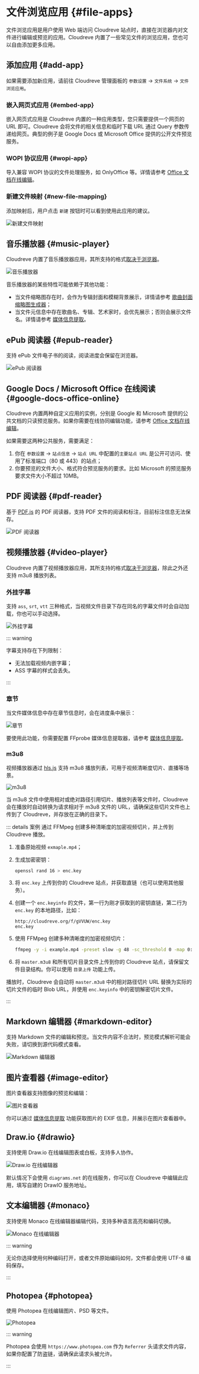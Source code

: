 # 文件浏览应用 {#file-apps}

文件浏览应用是用户使用 Web 端访问 Cloudreve 站点时，直接在浏览器内对文件进行编辑或预览的应用。Cloudreve 内置了一些常见文件的浏览应用，您也可以自由添加更多应用。

## 添加应用 {#add-app}

如果需要添加新应用，请前往 Cloudreve 管理面板的 `参数设置` -> `文件系统` -> `文件浏览应用`。

### 嵌入网页式应用 {#embed-app}

嵌入网页式应用是 Cloudreve 内置的一种应用类型，您只需要提供一个网页的 URL 即可。Cloudreve 会将文件的相关信息和临时下载 URL 通过 Query 参数传递给网页。典型的例子是 Google Docs 或 Microsoft Office 提供的公开文件预览服务。

### WOPI 协议应用 {#wopi-app}

导入兼容 WOPI 协议的文件处理服务，如 OnlyOffice 等。详情请参考 [Office 文档在线编辑](wopi)。

### 新建文件映射 {#new-file-mapping}

添加映射后，用户点击 `新建` 按钮时可以看到使用此应用的建议。

![新建文件映射](./images/file-apps-new-file-mapping.png)

## 音乐播放器 {#music-player}

Cloudreve 内置了音乐播放器应用，其所支持的格式[取决于浏览器](https://en.wikipedia.org/wiki/HTML_audio#Supported_audio_coding_formats)。

![音乐播放器](./images/file-apps-music-player.png)

音乐播放器的某些特性可能依赖于其他功能：

- 当文件缩略图存在时，会作为专辑封面和模糊背景展示，详情请参考 [歌曲封面缩略图生成器](thumbnails#song-cover)；
- 当文件元信息中存在歌曲名、专辑、艺术家时，会优先展示；否则会展示文件名。详情请参考 [媒体信息提取](media-meta)。

## ePub 阅读器 {#epub-reader}

支持 ePub 文件电子书的阅读，阅读进度会保留在浏览器。

![ePub 阅读器](./images/file-apps-epub-reader.png)

## Google Docs / Microsoft Office 在线阅读 {#google-docs-office-online}

Cloudreve 内置两种自定义应用的实例，分别是 Google 和 Microsoft 提供的公共文档的只读预览服务。如果你需要在线协同编辑功能，请参考 [Office 文档在线编辑](wopi)。

如果需要这两种公共服务，需要满足：

1. 你在 `参数设置` -> `站点信息` -> `站点 URL` 中配置的`主要站点 URL` 是公开可访问、使用了标准端口（80 或 443）的站点；
2. 你要预览的文件大小、格式符合预览服务的要求。比如 Microsoft 的预览服务要求文件大小不超过 10MB。

## PDF 阅读器 {#pdf-reader}

基于 [PDF.js](https://github.com/mozilla/pdf.js) 的 PDF 阅读器，支持 PDF 文件的阅读和标注，目前标注信息无法保存。

![PDF 阅读器](./images/file-apps-pdf-reader.png)

## 视频播放器 {#video-player}

Cloudreve 内置了视频播放器应用，其所支持的格式[取决于浏览器](https://en.wikipedia.org/wiki/HTML_video#Browser_support)，除此之外还支持 m3u8 播放列表。

### 外挂字幕

支持 `ass`, `srt`, `vtt` 三种格式，当视频文件目录下存在同名的字幕文件时会自动加载，你也可以手动选择。

![外挂字幕](./images/file-apps-video-player-subtitles.png)

::: warning

字幕支持存在下列限制：

- 无法加载视频内嵌字幕；
- ASS 字幕的样式会丢失。

:::

### 章节

当文件媒体信息中存在章节信息时，会在进度条中展示：

![章节](./images/file-apps-video-player-chapters.png)

要使用此功能，你需要配置 FFprobe 媒体信息提取器，请参考 [媒体信息提取](media-meta)。

### m3u8

视频播放器通过 [hls.js](https://github.com/video-dev/hls.js) 支持 m3u8 播放列表，可用于视频清晰度切片、直播等场景。

![m3u8](./images/file-apps-video-player-m3u8.png)

当 m3u8 文件中使用相对或绝对路径引用切片、播放列表等文件时，Cloudreve 会在播放时自动转换为请求相对于 m3u8 文件的 URL，请确保这些切片文件也上传到了 Cloudreve，并存放在正确的目录下。

::: details <Badge type="tip">案例</Badge> 通过 FFMpeg 创建多种清晰度的加密视频切片，并上传到 Cloudreve 播放。

1. 准备原始视频 `exmaple.mp4`；
2. 生成加密密钥：

   ```bash
   openssl rand 16 > enc.key
   ```

3. 将 `enc.key` 上传到你的 Cloudreve 站点，并获取直链（也可以使用其他服务）。
4. 创建一个 `enc.keyinfo` 的文件，第一行为刚才获取到的密钥直链，第二行为 `enc.key` 的本地路径，比如：

   ```
   http://cloudreve.org/f/gVVUW/enc.key
   enc.key
   ```

5. 使用 FFMpeg 创建多种清晰度的加密视频切片：

   ```bash
   ffmpeg -y -i example.mp4 -preset slow -g 48 -sc_threshold 0 -map 0:0 -map 0:1 -map 0:0 -map 0:1 -map 0:0 -map 0:1 -map 0:0 -map 0:1 -map 0:0 -map 0:1 -map 0:0 -map 0:1 -s:v:0 "1920*1080" -b:v:0 1800k -s:v:1 "1280*720" -b:v:1 1200k -s:v:2 "858*480" -b:v:2 750k -s:v:3 "630*360" -b:v:3 550k -s:v:4 "426*240" -b:v:4 400k -s:v:5 "256*144" -b:v:5 200k -c:a copy -var_stream_map "v:0,a:0,name:1080p v:1,a:1,name:720p v:2,a:2,name:480p v:3,a:3,name:360p v:4,a:4,name:240p v:5,a:5,name:144p" -master_pl_name master.m3u8 -f hls -hls_time 10 -hls_key_info_file enc.keyinfo -hls_playlist_type vod -hls_list_size 0 -hls_segment_filename "v%v/segment%d.ts" v%v/index.m3u8
   ```

6. 将 `master.m3u8` 和所有切片目录文件上传到你的 Cloudreve 站点，请保留文件目录结构。你可以使用 `目录上传` 功能上传。

播放时，Cloudreve 会自动将 `master.m3u8` 中的相对路径切片 URL 替换为实际的切片文件的临时 Blob URL，并使用 `enc.keyinfo` 中的密钥解密切片文件。

:::

## Markdown 编辑器 {#markdown-editor}

支持 Markdown 文件的编辑和预览。当文件内容不合法时，预览模式解析可能会失败，请切换到源代码模式查看。

![Markdown 编辑器](./images/file-apps-markdown-editor.png)

## 图片查看器 {#image-editor}

图片查看器支持图像的预览和编辑：

![图片查看器](./images/file-apps-image-editor.png)

你可以通过 [媒体信息提取](media-meta) 功能获取图片的 EXIF 信息，并展示在图片查看器中。

## Draw.io {#drawio}

支持使用 Draw.io 在线编辑图表或白板，支持多人协作。

![Draw.io 在线编辑器](./images/file-apps-drawio-editor.png)

默认情况下会使用 `diagrams.net` 的在线服务，你可以在 Cloudreve 中编辑此应用，填写自建的 DrawIO 服务地址。

## 文本编辑器 {#monaco}

支持使用 Monaco 在线编辑器编辑代码，支持多种语言高亮和编码切换。

![Monaco 在线编辑器](./images/file-apps-monaco-editor.png)

::: warning

无论你选择使用何种编码打开，或者文件原始编码如何，文件都会使用 UTF-8 编码保存。

:::

## Photopea {#photopea}

使用 Photopea 在线编辑图片、PSD 等文件。

![Photopea](./images/file-apps-photopea.png)

::: warning

Photopea 会使用 `https://www.photopea.com` 作为 `Referrer` 头请求文件内容，如果你配置了防盗链，请确保此请求头被允许。

:::
